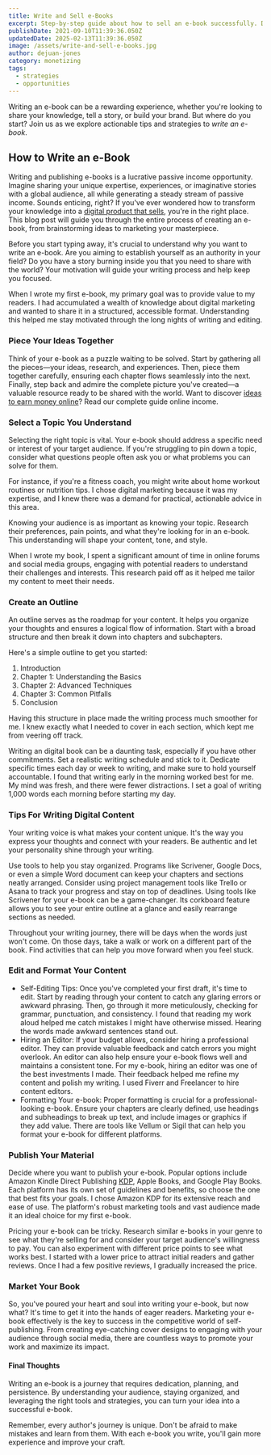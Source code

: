 ```yaml
---
title: Write and Sell e-Books
excerpt: Step-by-step guide about how to sell an e-book successfully. Discover essential methods of self publication.
publishDate: 2021-09-10T11:39:36.050Z
updatedDate: 2025-02-13T11:39:36.050Z
image: /assets/write-and-sell-e-books.jpg
author: dejuan-jones
category: monetizing
tags:
  - strategies
  - opportunities
---
```


Writing an e-book can be a rewarding experience, whether you're looking to share your knowledge, tell a story, or build your brand. But where do you start? Join us as we explore actionable tips and strategies to _write an e-book_.

## How to Write an e-Book

Writing and publishing e-books is a lucrative passive income opportunity. Imagine sharing your unique expertise, experiences, or imaginative stories with a global audience, all while generating a steady stream of passive income. Sounds enticing, right? If you've ever wondered how to transform your knowledge into a [digital product that sells](/blog/selling-digital-products), you're in the right place. This blog post will guide you through the entire process of creating an e-book, from brainstorming ideas to marketing your masterpiece.

Before you start typing away, it's crucial to understand why you want to write an e-book. Are you aiming to establish yourself as an authority in your field? Do you have a story burning inside you that you need to share with the world? Your motivation will guide your writing process and help keep you focused.

When I wrote my first e-book, my primary goal was to provide value to my readers. I had accumulated a wealth of knowledge about digital marketing and wanted to share it in a structured, accessible format. Understanding this helped me stay motivated through the long nights of writing and editing.

### Piece Your Ideas Together

Think of your e-book as a puzzle waiting to be solved. Start by gathering all the pieces—your ideas, research, and experiences. Then, piece them together carefully, ensuring each chapter flows seamlessly into the next. Finally, step back and admire the complete picture you've created—a valuable resource ready to be shared with the world. Want to discover [ideas to earn money online](/blog/ways-to-make-money)? Read our complete guide online income.

### Select a Topic You Understand

Selecting the right topic is vital. Your e-book should address a specific need or interest of your target audience. If you're struggling to pin down a topic, consider what questions people often ask you or what problems you can solve for them.

For instance, if you're a fitness coach, you might write about home workout routines or nutrition tips. I chose digital marketing because it was my expertise, and I knew there was a demand for practical, actionable advice in this area.

Knowing your audience is as important as knowing your topic. Research their preferences, pain points, and what they're looking for in an e-book. This understanding will shape your content, tone, and style.

When I wrote my book, I spent a significant amount of time in online forums and social media groups, engaging with potential readers to understand their challenges and interests. This research paid off as it helped me tailor my content to meet their needs.

### Create an Outline

An outline serves as the roadmap for your content. It helps you organize your thoughts and ensures a logical flow of information. Start with a broad structure and then break it down into chapters and subchapters.

Here's a simple outline to get you started:

1. Introduction
2. Chapter 1: Understanding the Basics
3. Chapter 2: Advanced Techniques
4. Chapter 3: Common Pitfalls
5. Conclusion

Having this structure in place made the writing process much smoother for me. I knew exactly what I needed to cover in each section, which kept me from veering off track.

Writing an digital book can be a daunting task, especially if you have other commitments. Set a realistic writing schedule and stick to it. Dedicate specific times each day or week to writing, and make sure to hold yourself accountable. I found that writing early in the morning worked best for me. My mind was fresh, and there were fewer distractions. I set a goal of writing 1,000 words each morning before starting my day.

### Tips For Writing Digital Content

Your writing voice is what makes your content unique. It's the way you express your thoughts and connect with your readers. Be authentic and let your personality shine through your writing.

Use tools to help you stay organized. Programs like Scrivener, Google Docs, or even a simple Word document can keep your chapters and sections neatly arranged. Consider using project management tools like Trello or Asana to track your progress and stay on top of deadlines. Using tools like Scrivener for your e-book can be a game-changer. Its corkboard feature allows you to see your entire outline at a glance and easily rearrange sections as needed.

Throughout your writing journey, there will be days when the words just won't come. On those days, take a walk or work on a different part of the book. Find activities that can help you move forward when you feel stuck.

### Edit and Format Your Content

- Self-Editing Tips: Once you've completed your first draft, it's time to edit. Start by reading through your content to catch any glaring errors or awkward phrasing. Then, go through it more meticulously, checking for grammar, punctuation, and consistency. I found that reading my work aloud helped me catch mistakes I might have otherwise missed. Hearing the words made awkward sentences stand out.
- Hiring an Editor: If your budget allows, consider hiring a professional editor. They can provide valuable feedback and catch errors you might overlook. An editor can also help ensure your e-book flows well and maintains a consistent tone. For my e-book, hiring an editor was one of the best investments I made. Their feedback helped me refine my content and polish my writing. I used Fiverr and Freelancer to hire content editors.
- Formatting Your e-book: Proper formatting is crucial for a professional-looking e-book. Ensure your chapters are clearly defined, use headings and subheadings to break up text, and include images or graphics if they add value. There are tools like Vellum or Sigil that can help you format your e-book for different platforms.

### Publish Your Material

Decide where you want to publish your e-book. Popular options include Amazon Kindle Direct Publishing [KDP](https://kdp.amazon.com), Apple Books, and Google Play Books. Each platform has its own set of guidelines and benefits, so choose the one that best fits your goals. I chose Amazon KDP for its extensive reach and ease of use. The platform's robust marketing tools and vast audience made it an ideal choice for my first e-book.

Pricing your e-book can be tricky. Research similar e-books in your genre to see what they're selling for and consider your target audience's willingness to pay. You can also experiment with different price points to see what works best. I started with a lower price to attract initial readers and gather reviews. Once I had a few positive reviews, I gradually increased the price.

### Market Your Book

So, you've poured your heart and soul into writing your e-book, but now what? It's time to get it into the hands of eager readers. Marketing your e-book effectively is the key to success in the competitive world of self-publishing. From creating eye-catching cover designs to engaging with your audience through social media, there are countless ways to promote your work and maximize its impact.

#### Final Thoughts

Writing an e-book is a journey that requires dedication, planning, and persistence. By understanding your audience, staying organized, and leveraging the right tools and strategies, you can turn your idea into a successful e-book.

Remember, every author's journey is unique. Don't be afraid to make mistakes and learn from them. With each e-book you write, you'll gain more experience and improve your craft.
